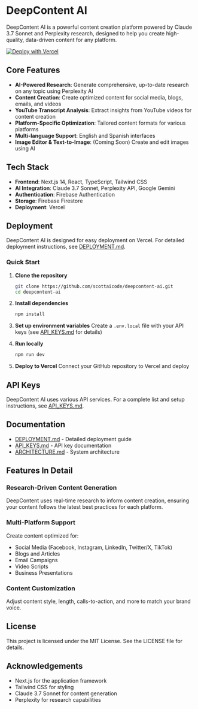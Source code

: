 # DeepContent AI

DeepContent AI is a powerful content creation platform powered by Claude 3.7 Sonnet and Perplexity research, designed to help you create high-quality, data-driven content for any platform.

[![Deploy with Vercel](https://vercel.com/button)](https://vercel.com/new/clone?repository-url=https%3A%2F%2Fgithub.com%2Fscottaicode%2Fdeepcontent-ai)

## Core Features

- **AI-Powered Research**: Generate comprehensive, up-to-date research on any topic using Perplexity AI
- **Content Creation**: Create optimized content for social media, blogs, emails, and videos
- **YouTube Transcript Analysis**: Extract insights from YouTube videos for content creation
- **Platform-Specific Optimization**: Tailored content formats for various platforms
- **Multi-language Support**: English and Spanish interfaces
- **Image Editor & Text-to-Image**: (Coming Soon) Create and edit images using AI

## Tech Stack

- **Frontend**: Next.js 14, React, TypeScript, Tailwind CSS
- **AI Integration**: Claude 3.7 Sonnet, Perplexity API, Google Gemini
- **Authentication**: Firebase Authentication
- **Storage**: Firebase Firestore
- **Deployment**: Vercel

## Deployment

DeepContent AI is designed for easy deployment on Vercel. For detailed deployment instructions, see [DEPLOYMENT.md](./DEPLOYMENT.md).

### Quick Start

1. **Clone the repository**
   ```bash
   git clone https://github.com/scottaicode/deepcontent-ai.git
   cd deepcontent-ai
   ```

2. **Install dependencies**
   ```bash
   npm install
   ```

3. **Set up environment variables**
   Create a `.env.local` file with your API keys (see [API_KEYS.md](./API_KEYS.md) for details)

4. **Run locally**
   ```bash
   npm run dev
   ```

5. **Deploy to Vercel**
   Connect your GitHub repository to Vercel and deploy

## API Keys

DeepContent AI uses various API services. For a complete list and setup instructions, see [API_KEYS.md](./API_KEYS.md).

## Documentation

- [DEPLOYMENT.md](./DEPLOYMENT.md) - Detailed deployment guide
- [API_KEYS.md](./API_KEYS.md) - API key documentation
- [ARCHITECTURE.md](./ARCHITECTURE.md) - System architecture

## Features In Detail

### Research-Driven Content Generation

DeepContent uses real-time research to inform content creation, ensuring your content follows the latest best practices for each platform.

### Multi-Platform Support

Create content optimized for:
- Social Media (Facebook, Instagram, LinkedIn, Twitter/X, TikTok)
- Blogs and Articles
- Email Campaigns
- Video Scripts
- Business Presentations

### Content Customization

Adjust content style, length, calls-to-action, and more to match your brand voice.

## License

This project is licensed under the MIT License. See the LICENSE file for details.

## Acknowledgements

- Next.js for the application framework
- Tailwind CSS for styling
- Claude 3.7 Sonnet for content generation
- Perplexity for research capabilities